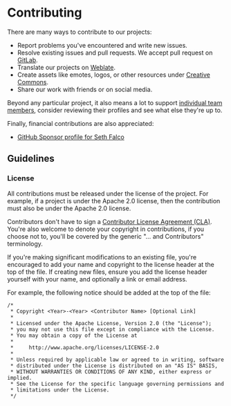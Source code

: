 # Contributing

There are many ways to contribute to our projects:

* Report problems you've encountered and write new issues.
* Resolve existing issues and pull requests. We accept pull request on [GitLab](https://gitlab.com/Elypia).
* Translate our projects on [Weblate](https://i18n.elypia.org).
* Create assets like emotes, logos, or other resources under [Creative Commons](https://creativecommons.org).
* Share our work with friends or on social media.

Beyond any particular project, it also means a lot to support [individual team members](https://github.com/orgs/elypia/people), consider reviewing their profiles and see what else they're up to.

Finally, financial contributions are also appreciated:

* [GitHub Sponsor profile for Seth Falco](https://github.com/sponsors/SethFalco)

## Guidelines

### License

All contributions must be released under the license of the project. For example, if a project is under the Apache 2.0 license, then the contribution must also be under the Apache 2.0 license.

Contributors don't have to sign a [Contributor License Agreement (CLA)](https://wikipedia.org/wiki/Contributor_License_Agreement). You're also welcome to denote your copyright in contributions, if you choose not to, you'll be covered by the generic "… and Contributors" terminology.

If you're making significant modifications to an existing file, you're encouraged to add your name and copyright to the license header at the top of the file. If creating new files, ensure you add the license header yourself with your name, and optionally a link or email address.

For example, the following notice should be added at the top of the file:

```
/*
 * Copyright <Year>-<Year> <Contributor Name> [Optional Link]
 *
 * Licensed under the Apache License, Version 2.0 (the "License");
 * you may not use this file except in compliance with the License.
 * You may obtain a copy of the License at
 *
 *     http://www.apache.org/licenses/LICENSE-2.0
 *
 * Unless required by applicable law or agreed to in writing, software
 * distributed under the License is distributed on an "AS IS" BASIS,
 * WITHOUT WARRANTIES OR CONDITIONS OF ANY KIND, either express or implied.
 * See the License for the specific language governing permissions and
 * limitations under the License.
 */
```
